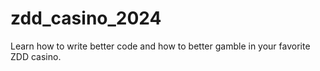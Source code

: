 # zdd_casino_2024
Learn how to write better code and how to better gamble in your favorite ZDD casino.
